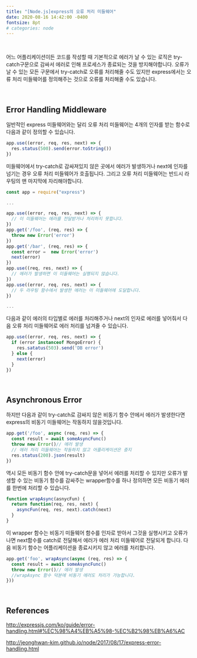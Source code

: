 ```yaml
---
title: "[Node.js]express의 오류 처리 미들웨어"
date: 2020-08-16 14:42:00 -0400
fontsize: 8pt
# categories: node
---
```

<br>

어느 어플리케이션이든 코드를 작성할 때 기본적으로 에러가 날 수 있는 로직은 try-catch구문으로 감싸서 에러로 인해 프로세스가 종료되는 것을 방지해야합니다. 오류가 날 수 있는 모든 구문에서 try-catch로 오류를 처리해줄 수도 있지만 express에서는 오류 처리 미들웨어를 정의해주는 것으로 오류를 처리해줄 수도 있습니다.

<br>

## Error Handling Middleware  

일반적인 express 미들웨어와는 달리 오류 처리 미들웨어는 4개의 인자를 받는 함수로 다음과 같이 정의할 수 있습니다. 

```javascript
app.use((error, req, res, next) => {
  res.status(500).send(error.toString())
})
```

미들웨어에서 try-catch로 감싸져있지 않은 곳에서 에러가 발생하거나 next에 인자를 넘기는 경우 오류 처리 미들웨어가 호출됩니다. 그리고 오류 처리 미들웨어는 반드시 라우팅의 맨 마지막에 자리해야합니다.

```javascript
const app = require("express")

...

app.use((error, req, res, next) => {
  // 이 미들웨어는 에러를 전달받거나 처리하지 못합니다.
})
app.get('/foo', (req, res) => {
  throw new Error('error')
})
app.get('/bar', (req, res) => {
  const error =  new Error('error')
  next(error)
})
app.use((req, res, next) => {
  // 에러가 발생하면 이 미들웨어는 실행되지 않습니다.
})
app.use((error, req, res, next) => {
  // 두 라우팅 함수에서 발생한 에러는 이 미들웨어에 도달합니다.
})

...
```

다음과 같이 에러의 타입별로 에러를 처리해주거나 next의 인자로 에러를 넣어줘서 다음 오류 처리 미들웨어로 에러 처리를 넘겨줄 수 있습니다.

```javascript
app.use((error, req, res, next) => {
  if (error instanceof MongoError) {
    res.satatus(503).send('DB error')
  } else {
    next(error)
  }
})
```

<br>

## Asynchronous Error

하지만 다음과 같이 try-catch로 감싸지 않은 비동기 함수 안에서 에러가 발생한다면 express의 비동기 미들웨어는 작동하지 않을것입니다.

```javascript
app.get('/foo', async (req, res) => {
  const result = await someAsyncFunc()
  throw new Error()// 에러 발생
  // 에러 처리 미들웨어는 작동하지 않고 어플리케이션은 중지
  res.status(200).json(result)
})
```

역시 모든 비동기 함수 안에 try-catch문을 넣어서 에러를 처리할 수 있지만 오류가 발생할 수 있는 비동기 함수를 감싸주는 wrapper함수를 하나 정의하면 모든 비동기 에러를 한번에 처리할 수 있습니다.

```javascript
function wrapAsync(asnycFun) {
  return function(req, res, next) {
    asyncFun(req, res, next).catch(next)
  }
}
```

이 wrapper 함수는 비동기 미들웨어 함수를 인자로 받아서 그것을 실행시키고 오류가 나면 next함수를 catch로 전달해서 에러가 에러 처리 미들웨어로 전달되게 합니다. 다음 비동기 함수는 어플리케이션을 종료시키지 않고 에러를 처리합니다.

```javascript
app.get('foo', wrapAsync(async (req, res) => {
  const result = await someAsyncFunc()
  throw new Error()// 에러 발생
  //wrapAsync 함수 덕분에 비동기 에러도 처리가 가능합니다.
}))
```

<br>

## References  

<http://expressjs.com/ko/guide/error-handling.html#%EC%98%A4%EB%A5%98-%EC%B2%98%EB%A6%AC>  

<http://jeonghwan-kim.github.io/node/2017/08/17/express-error-handling.html>  
